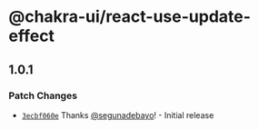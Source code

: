 # @chakra-ui/react-use-update-effect

## 1.0.1

### Patch Changes

- [`3ecbf060e`](https://github.com/chakra-ui/chakra-ui/commit/3ecbf060e5ca4a7e545c206fd9025ad29ca50b43)
  Thanks [@segunadebayo](https://github.com/segunadebayo)! - Initial release

